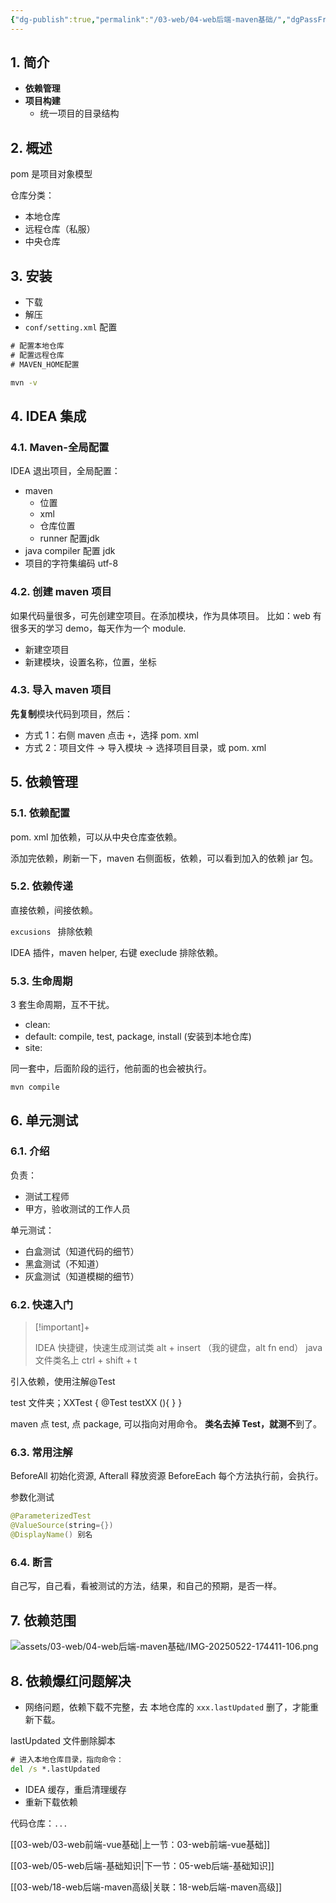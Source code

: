 ```yaml
---
{"dg-publish":true,"permalink":"/03-web/04-web后端-maven基础/","dgPassFrontmatter":true}
---
```



## 1. 简介

- **依赖管理**
- **项目构建**
	- 统一项目的目录结构

## 2. 概述

pom 是项目对象模型

仓库分类：
- 本地仓库
- 远程仓库（私服）
- 中央仓库

## 3. 安装

- 下载
- 解压
- `conf/setting.xml` 配置

```xml
# 配置本地仓库
# 配置远程仓库
# MAVEN_HOME配置
```

```cmd
mvn -v
```

## 4. IDEA 集成

### 4.1. Maven-全局配置

IDEA 退出项目，全局配置：
- maven
	- 位置
	- xml
	- 仓库位置
	- runner 配置jdk
- java compiler 配置 jdk
- 项目的字符集编码 utf-8

### 4.2. 创建 maven 项目

如果代码量很多，可先创建空项目。在添加模块，作为具体项目。
比如：web 有很多天的学习 demo，每天作为一个 module.

- 新建空项目
- 新建模块，设置名称，位置，坐标

### 4.3. 导入 maven 项目

**先复制**模块代码到项目，然后：
- 方式 1：右侧 maven 点击 `+`，选择 pom. xml
- 方式 2：项目文件 -> 导入模块 -> 选择项目目录，或 pom. xml

## 5. 依赖管理

### 5.1. 依赖配置

pom. xml 加依赖，可以从中央仓库查依赖。

添加完依赖，刷新一下，maven 右侧面板，依赖，可以看到加入的依赖 jar 包。

### 5.2. 依赖传递

直接依赖，间接依赖。

`excusions ` 排除依赖

IDEA 插件，maven helper, 右键 execlude 排除依赖。

### 5.3. 生命周期

3 套生命周期，互不干扰。
- clean:
- default: compile, test, package, install (安装到本地仓库)
- site:

同一套中，后面阶段的运行，他前面的也会被执行。

`mvn compile `

## 6. 单元测试
### 6.1. 介绍

负责：
- 测试工程师
- 甲方，验收测试的工作人员

单元测试：
- 白盒测试（知道代码的细节）
- 黑盒测试（不知道）
- 灰盒测试（知道模糊的细节）

### 6.2. 快速入门



> [!important]+ 
> 
> IDEA 快捷键，快速生成测试类
> alt + insert （我的键盘，alt fn end）
> java 文件类名上 ctrl + shift + t 


引入依赖，使用注解@Test

test 文件夹；XXTest {
	@Test
	testXX (){
	}
}

maven 点 test, 点 package, 可以指向对用命令。
**类名去掉 Test，就测不**到了。


### 6.3. 常用注解

BeforeAll 初始化资源, Afterall 释放资源
BeforeEach 每个方法执行前，会执行。

参数化测试
```java
@ParameterizedTest
@ValueSource(string={})
@DisplayName() 别名
```

### 6.4. 断言

自己写，自己看，看被测试的方法，结果，和自己的预期，是否一样。

## 7. 依赖范围

![assets/03-web/04-web后端-maven基础/IMG-20250522-174411-106.png](/img/user/assets/03-web/04-web%E5%90%8E%E7%AB%AF-maven%E5%9F%BA%E7%A1%80/IMG-20250522-174411-106.png)

## 8. 依赖爆红问题解决

- 网络问题，依赖下载不完整，去
本地仓库的 `xxx.lastUpdated` 删了，才能重新下载。

lastUpdated 文件删除脚本
```cmd
# 进入本地仓库目录，指向命令：
del /s *.lastUpdated
```

- IDEA 缓存，重启清理缓存
- 重新下载依赖


代码仓库：`...`


[[03-web/03-web前端-vue基础\|上一节：03-web前端-vue基础]]

[[03-web/05-web后端-基础知识\|下一节：05-web后端-基础知识]]

[[03-web/18-web后端-maven高级\|关联：18-web后端-maven高级]]